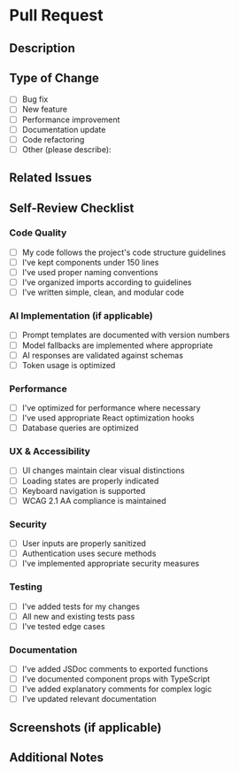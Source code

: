 # Pull Request

## Description
<!-- Provide a brief description of the changes in this PR -->

## Type of Change
- [ ] Bug fix
- [ ] New feature
- [ ] Performance improvement
- [ ] Documentation update
- [ ] Code refactoring
- [ ] Other (please describe):

## Related Issues
<!-- Link to any related issues this PR addresses -->

## Self-Review Checklist

### Code Quality
- [ ] My code follows the project's code structure guidelines
- [ ] I've kept components under 150 lines
- [ ] I've used proper naming conventions
- [ ] I've organized imports according to guidelines
- [ ] I've written simple, clean, and modular code

### AI Implementation (if applicable)
- [ ] Prompt templates are documented with version numbers
- [ ] Model fallbacks are implemented where appropriate
- [ ] AI responses are validated against schemas
- [ ] Token usage is optimized

### Performance
- [ ] I've optimized for performance where necessary
- [ ] I've used appropriate React optimization hooks
- [ ] Database queries are optimized

### UX & Accessibility
- [ ] UI changes maintain clear visual distinctions
- [ ] Loading states are properly indicated
- [ ] Keyboard navigation is supported
- [ ] WCAG 2.1 AA compliance is maintained

### Security
- [ ] User inputs are properly sanitized
- [ ] Authentication uses secure methods
- [ ] I've implemented appropriate security measures

### Testing
- [ ] I've added tests for my changes
- [ ] All new and existing tests pass
- [ ] I've tested edge cases

### Documentation
- [ ] I've added JSDoc comments to exported functions
- [ ] I've documented component props with TypeScript
- [ ] I've added explanatory comments for complex logic
- [ ] I've updated relevant documentation

## Screenshots (if applicable)
<!-- Add screenshots to help explain your changes -->

## Additional Notes
<!-- Add any other context about the PR here --> 